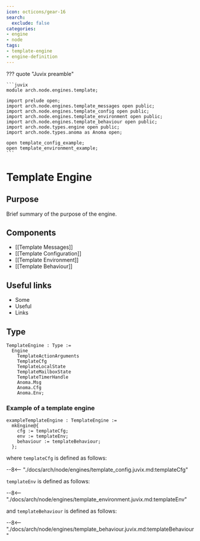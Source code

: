```yaml
---
icon: octicons/gear-16
search:
  exclude: false
categories:
- engine
- node
tags:
- template-engine
- engine-definition
---
```


??? quote "Juvix preamble"

    ```juvix
    module arch.node.engines.template;

    import prelude open;
    import arch.node.engines.template_messages open public;
    import arch.node.engines.template_config open public;
    import arch.node.engines.template_environment open public;
    import arch.node.engines.template_behaviour open public;
    import arch.node.types.engine open public;
    import arch.node.types.anoma as Anoma open;

    open template_config_example;
    open template_environment_example;
    ```

# Template Engine

## Purpose

Brief summary of the purpose of the engine.

## Components

- [[Template Messages]]
- [[Template Configuration]]
- [[Template Environment]]
- [[Template Behaviour]]

## Useful links

- Some
- Useful
- Links

## Type

<!-- --8<-- [start:TemplateEngine] -->
```juvix
TemplateEngine : Type :=
  Engine
    TemplateActionArguments
    TemplateCfg
    TemplateLocalState
    TemplateMailboxState
    TemplateTimerHandle
    Anoma.Msg
    Anoma.Cfg
    Anoma.Env;
```
<!-- --8<-- [end:TemplateEngine] -->

### Example of a template engine

<!-- --8<-- [start:exampleTemplateEngine] -->
```juvix
exampleTemplateEngine : TemplateEngine :=
  mkEngine@{
    cfg := templateCfg;
    env := templateEnv;
    behaviour := templateBehaviour;
  };
```
<!-- --8<-- [end:exampleTemplateEngine] -->

where `templateCfg` is defined as follows:

--8<-- "./docs/arch/node/engines/template_config.juvix.md:templateCfg"

`templateEnv` is defined as follows:

--8<-- "./docs/arch/node/engines/template_environment.juvix.md:templateEnv"

and `templateBehaviour` is defined as follows:

--8<-- "./docs/arch/node/engines/template_behaviour.juvix.md:templateBehaviour"
